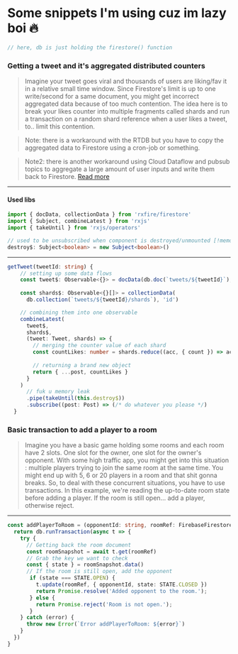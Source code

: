 # Some snippets I'm using cuz im lazy boi :fire:


```ts
// here, db is just holding the firestore() function
```

### Getting a tweet and it's aggregated distributed counters

> Imagine your tweet goes viral and thousands of users are liking/fav it in a relative small time window. Since Firestore's limit is up to one write/second for a same document, you might get incorrect aggregated data because of too much contention. The idea here is to break your likes counter into multiple fragments called shards and run a transaction on a random shard reference when a user likes a tweet, to.. limit this contention.

> Note: there is a workaround with the RTDB but you have to copy the aggregated data to Firestore using a cron-job or something.

> Note2: there is another workaround using Cloud Dataflow and pubsub topics to aggregate a large amount of user inputs and write them back to Firestore. [Read more](https://medium.com/evenbit/aggregate-thousands-of-inputs-per-second-with-firebase-76111212b850)

---

#### Used libs
```ts
import { docData, collectionData } from 'rxfire/firestore'
import { Subject, combineLatest } from 'rxjs'
import { takeUntil } from 'rxjs/operators'
```

```ts
// used to be unsubscribed when component is destroyed/unmounted [!memory-leak]
destroy$: Subject<boolean> = new Subject<boolean>()
```

---

```ts
getTweet(tweetId: string) {
    // setting up some data flows
    const tweet$: Observable<{}> = docData(db.doc(`tweets/${tweetId}`), 'id')
    
    const shards$: Observable<{}[]> = collectionData(
      db.collection(`tweets/${tweetId}/shards`), 'id')

    // combining them into one observable
    combineLatest(
      tweet$,
      shards$,
      (tweet: Tweet, shards) => {
        // merging the counter value of each shard
        const countLikes: number = shards.reduce((acc, { count }) => acc + count, 0)
           
        // returning a brand new object
        return { ...post, countLikes }
      }
    )
      // fuk u memory leak
      .pipe(takeUntil(this.destroy$))
      .subscribe((post: Post) => (/* do whatever you please */)
  }
```

### Basic transaction to add a player to a room

> Imagine you have a basic game holding some rooms and each room have 2 slots. One slot for the owner, one slot for the owner's opponent. With some high traffic app, you might get into this situation : multiple players trying to join the same room at the same time. You might end up with 5, 6 or 20 players in a room and that shit gonna breaks. So, to deal with these concurrent situations, you have to use transactions. In this example, we're reading the up-to-date room state before adding a player. If the room is still open... add a player, otherwise reject.
---

```ts
const addPlayerToRoom = (opponentId: string, roomRef: FirebaseFirestore.DocumentReference) => {
  return db.runTransaction(async t => {
    try {
      // Getting back the room document
      const roomSnapshot = await t.get(roomRef)
      // Grab the key we want to check
      const { state } = roomSnapshot.data()
      // If the room is still open, add the opponent
       if (state === STATE.OPEN) {
         t.update(roomRef, { opponentId, state: STATE.CLOSED })
         return Promise.resolve('Added opponent to the room.');
       } else {
         return Promise.reject('Room is not open.');
       }
    } catch (error) {
      throw new Error(`Error addPlayerToRoom: ${error}`)
    }
  })
}
```
